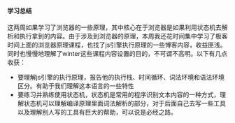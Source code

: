 #### 学习总结
这两周如果学习了浏览器的一些原理，其中核心在于浏览器是如果利用状态机去解析和执行拿到的内容。由于涉及到浏览器的原理，本周我还花时间集中学习了极客时间上面的浏览器原理课程，也找了js引擎执行原理的一些博客内容，收益匪浅。同时也慢慢地理解了winter这些课程内容设置的目的，不可谓不高明。以下有几点收获：  

- 要理解js引擎的执行原理，报告他的执行栈、时间循环、词法环境和语法环境区分。有助于我们理解这本语言的一些特性
- 要练习并熟练使用状态机，状态机是常用的程序识别文本内容的一种方式，理解状态机可以理解编译原理里面词法解析的部分，对于后面自己去写一些工具以及理解别人写的工具有巨大的帮助，可以说是必经之路。